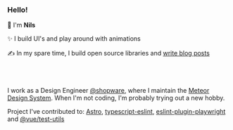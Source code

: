 ### Hello!

👋 I'm **Nils**

✨ I build UI's and play around with animations

✍️ In my spare time, I build open source libraries and [write blog posts](https://www.haberkamp.dev/)

<br />
<br />

I work as a Design Engineer [@shopware](https://github.com/shopware), where I maintain the [Meteor Design System](https://www.github.com/shopware/meteor). When I'm not coding, I'm probably trying out a new hobby.

Project I've contributed to: [Astro](https://github.com/withastro/astro/pull/13383), [typescript-eslint](https://github.com/typescript-eslint/typescript-eslint/pull/7129), [eslint-plugin-playwright](https://github.com/playwright-community/eslint-plugin-playwright/pull/160/files) and [@vue/test-utils](https://github.com/vuejs/test-utils/pull/2265/files)
